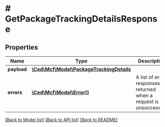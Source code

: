 # # GetPackageTrackingDetailsResponse

## Properties

Name | Type | Description | Notes
------------ | ------------- | ------------- | -------------
**payload** | [**\Ced\Mcf\Model\PackageTrackingDetails**](PackageTrackingDetails.md) |  | [optional]
**errors** | [**\Ced\Mcf\Model\Error[]**](Error.md) | A list of error responses returned when a request is unsuccessful. | [optional]

[[Back to Model list]](../../README.md#models) [[Back to API list]](../../README.md#endpoints) [[Back to README]](../../README.md)
